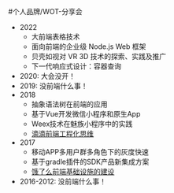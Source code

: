 #个人品牌/WOT-分享会 

- 2022
  - 大前端表格技术
  - 面向前端的企业级 Node.js Web 框架
  - 贝壳如视对 VR 3D 技术的探索、实践及推广
  - 下一代响应式设计：容器查询
- 2020: 大会没开！
- 2019: 没前端什么事！
- 2018
  - 抽象语法树在前端的应用
  - 基于Vue开发微信小程序和原生App
  - Weex技术在魅族小程序中的实践
  - [滴滴前端工程化思维](http://www.uml.org.cn/AJAX/201809251.asp)
- 2017
  - 移动APP多用户群多角色下的灰度快速
  - 基于gradle插件的SDK产品新集成方案
  - [饿了么前端基础设施的建设](https://www.51cto.com/article/555665.html)
- 2016-2012: 没前端什么事！